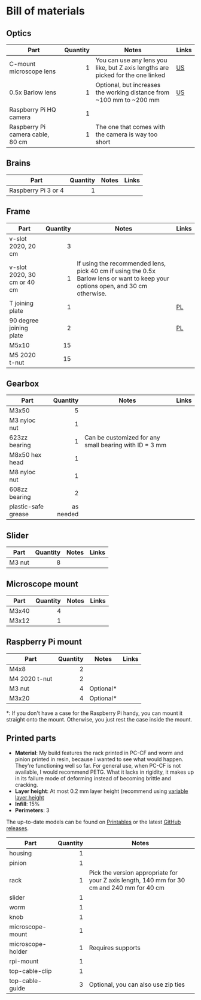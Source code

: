 # Bill of materials

## Optics
| Part                             | Quantity | Notes       | Links |
| -------------------------------- | -------: | ----------- | ----- |
| C-mount microscope lens          |        1 | You can use any lens you like, but Z axis lengths are picked for the one linked | [US](https://www.amazon.com/Monocular-C-Mount-Industry-Microscope-Objective/dp/B016NUGHK2) |
| 0.5x Barlow lens                 |        1 | Optional, but increases the working distance from ~100 mm to ~200 mm | [US](https://www.amazon.com/gp/product/B071G2DSQY) |
| Raspberry Pi HQ camera           |        1 | |
| Raspberry Pi camera cable, 80 cm |        1 | The one that comes with the camera is way too short |

## Brains
| Part                        | Quantity | Notes       | Links |
| --------------------------- | -------: | ----------- | ----- |
| Raspberry Pi 3 or 4         |        1 | | |

## Frame
| Part                        | Quantity | Notes       | Links |
| --------------------------- | -------: | ----------- | ----- |
| v-slot 2020, 20 cm          |        3 |             |       |
| v-slot 2020, 30 cm or 40 cm |        1 | If using the recommended lens, pick 40 cm if using the 0.5x Barlow lens or want to keep your options open, and 30 cm otherwise. | |
| T joining plate             |        1 | | [PL](https://www.v-slot.pl/pl/p/Plytka-laczeniowa-T/192) 
| 90 degree joining plate     |        2 | | [PL](https://www.v-slot.pl/pl/p/Plyta-laczeniowa-90-stopni-do-2020/1820)
| M5x10                       |        15 | | | 
| M5 2020 t-nut               |        15 | | | 

## Gearbox
| Part                        | Quantity | Notes       | Links |
| --------------------------- | -------: | ----------- | ----- |
| M3x50                       |        5 | |
| M3 nyloc nut                |        1 | |
| 623zz bearing               |        1 | Can be customized for any small bearing with ID = 3 mm |
| M8x50 hex head              |        1 | |
| M8 nyloc nut                |        1 | |
| 608zz bearing               |        2 | |
| plastic-safe grease         | as needed | |

## Slider
| Part                        | Quantity | Notes       | Links |
| --------------------------- | -------: | ----------- | ----- |
| M3 nut                      |        8 | |

## Microscope mount
| Part                        | Quantity | Notes       | Links |
| --------------------------- | -------: | ----------- | ----- |
| M3x40                       |        4 | |
| M3x12                       |        1 | |

## Raspberry Pi mount
| Part                        | Quantity | Notes       | Links |
| --------------------------- | -------: | ----------- | ----- |
| M4x8                        |        2 | |
| M4 2020 t-nut               |        2 | |
| M3 nut                      |        4 | Optional* |
| M3x20                       |        4 | Optional* |

*: If you don't have a case for the Raspberry Pi handy, you can mount it
straight onto the mount. Otherwise, you just rest the case inside the mount.

## Printed parts

* **Material**: My build features the rack printed in PC-CF and worm and pinion printed
  in resin, because I wanted to see what would happen. They're functioning well so far.
  For general use, when PC-CF is not available, I would recommend PETG. What it lacks in
  rigidity, it makes up in its failure mode of deforming instead of becoming brittle
  and cracking.
* **Layer height**: At most 0.2 mm layer height (recommend using [variable layer height](https://help.prusa3d.com/article/variable-layer-height-function_1750)
* **Infill**: 15%
* **Perimeters**: 3

The up-to-date models can be found on [Printables](https://www.printables.com/model/505840-rapiscope) or the latest [GitHub releases](https://github.com/mmalecki/rapiscope/releases).

| Part              | Quantity | Notes       |
| ----------------- | -------: | ----------- |
| housing           |        1 |
| pinion            |        1 |
| rack              |        1 | Pick the version appropriate for your Z axis length, 140 mm for 30 cm and 240 mm for 40 cm |
| slider            |        1 |
| worm              |        1 |
| knob              |        1 |
| microscope-mount  |        1 | 
| microscope-holder |        1 | Requires supports |
| rpi-mount         |        1 |
| top-cable-clip    |        1 | |
| top-cable-guide   |        3 | Optional, you can also use zip ties |
